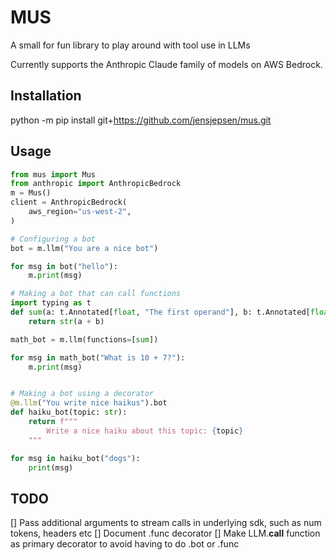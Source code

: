 # MUS

A small for fun library to play around with tool use in LLMs

Currently supports the Anthropic Claude family of models on AWS Bedrock.

## Installation
python -m pip install git+https://github.com/jensjepsen/mus.git

## Usage
```python
from mus import Mus
from anthropic import AnthropicBedrock
m = Mus()
client = AnthropicBedrock(
    aws_region="us-west-2",
)

# Configuring a bot
bot = m.llm("You are a nice bot")

for msg in bot("hello"):
    m.print(msg)

# Making a bot that can call functions
import typing as t
def sum(a: t.Annotated[float, "The first operand"], b: t.Annotated[float, "The second operand"]):
    return str(a + b)

math_bot = m.llm(functions=[sum])

for msg in math_bot("What is 10 + 7?"):
    m.print(msg)


# Making a bot using a decorator
@m.llm("You write nice haikus").bot
def haiku_bot(topic: str):
    return f"""
        Write a nice haiku about this topic: {topic}
    """

for msg in haiku_bot("dogs"):
    print(msg)
```


## TODO
[] Pass additional arguments to stream calls in underlying sdk, such as num tokens, headers etc
[] Document .func decorator
[] Make LLM.__call__ function as primary decorator to avoid having to do .bot or .func

